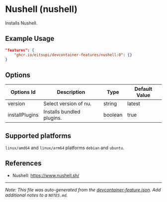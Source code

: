 

# Nushell (nushell)

Installs Nushell.

## Example Usage

```json
"features": {
    "ghcr.io/eitsupi/devcontainer-features/nushell:0": {}
}
```

## Options

| Options Id | Description | Type | Default Value |
|-----|-----|-----|-----|
| version | Select version of nu. | string | latest |
| installPlugins | Installs bundled plugins. | boolean | true |

<!-- markdownlint-disable MD041 -->

## Supported platforms

`linux/amd64` and `linux/arm64` platforms `debian` and `ubuntu`.

## References

- Nushell: <https://www.nushell.sh/>


---

_Note: This file was auto-generated from the [devcontainer-feature.json](https://github.com/eitsupi/devcontainer-features/blob/main/src/nushell/devcontainer-feature.json).  Add additional notes to a `NOTES.md`._
